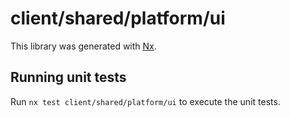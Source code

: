 # client/shared/platform/ui

This library was generated with [Nx](https://nx.dev).

## Running unit tests

Run `nx test client/shared/platform/ui` to execute the unit tests.
